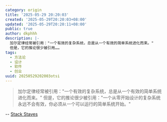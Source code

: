 ```yaml
---
category: origin
title: '2025-05-29 20:20:03'
created: '2025-05-29T20:20:03+08:00'
updated: '2025-05-29T20:20:11+08:00'
public: true
author: dkphhh
description: |-
  加尔定律经常被引用："一个有效的复杂系统，总是从一个有效的简单系统进化而来。"
  但是，它的推论很少被引用……
tags:
  - 方法论
  - 设计
  - 软件
  - 创业
uuid: 20250529202003otsi
---
```


> 加尔定律经常被引用："一个有效的复杂系统，总是从一个有效的简单系统进化而来。"
> 但是，它的推论很少被引用："一个从零开始设计的复杂系统永远不会有效，你必须从一个可以运行的简单系统开始。"

-- [Stack Staves](https://www.stackstaves.net/post/2023-12-07-theres-more-to-that/)
